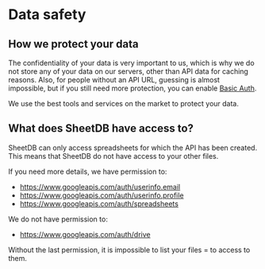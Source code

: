 # Data safety

## How we protect your data

The confidentiality of your data is very important to us, which is why we do not store any of your data on our servers, other than API data for caching reasons. Also, for people without an API URL, guessing is almost impossible, but if you still need more protection, you can enable [Basic Auth](#authentication).

We use the best tools and services on the market to protect your data.

## What does SheetDB have access to?

SheetDB can only access spreadsheets for which the API has been created. This means that SheetDB do not have access to your other files.

If you need more details, we have permission to:

* https://www.googleapis.com/auth/userinfo.email
* https://www.googleapis.com/auth/userinfo.profile
* https://www.googleapis.com/auth/spreadsheets

We do not have permission to:

* https://www.googleapis.com/auth/drive

Without the last permission, it is impossible to list your files = to access to them.

